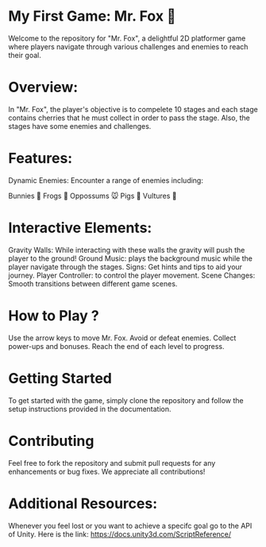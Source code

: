 # My First Game: Mr. Fox 🦊
Welcome to the repository for "Mr. Fox", a delightful 2D platformer game where players navigate through various challenges and enemies to reach their goal.

# Overview:
In "Mr. Fox", the player's objective is to compelete 10 stages and each stage contains cherries that he must collect in order to pass the stage. Also, the stages have some enemies and challenges.

# Features:
Dynamic Enemies: Encounter a range of enemies including:

Bunnies 🐰
Frogs 🐸
Oppossums 🐭
Pigs 🐷
Vultures 🦅

# Interactive Elements:
Gravity Walls: While interacting with these walls the gravity will push the player to the ground!
Ground Music: plays the background music while the player navigate through the stages.
Signs: Get hints and tips to aid your journey.
Player Controller: to control the player movement.
Scene Changes: Smooth transitions between different game scenes.

# How to Play ? 
Use the arrow keys to move Mr. Fox.
Avoid or defeat enemies.
Collect power-ups and bonuses.
Reach the end of each level to progress.

# Getting Started
To get started with the game, simply clone the repository and follow the setup instructions provided in the documentation.

# Contributing
Feel free to fork the repository and submit pull requests for any enhancements or bug fixes. We appreciate all contributions!

# Additional Resources:
Whenever you feel lost or you want to achieve a specifc goal go to the API of Unity.
Here is the link: https://docs.unity3d.com/ScriptReference/
